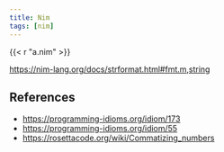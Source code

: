 ```yaml
---
title: Nim
tags: [nim]
---
```


{{< r "a.nim" >}}

<https://nim-lang.org/docs/strformat.html#fmt.m,string>

## References

- <https://programming-idioms.org/idiom/173>
- <https://programming-idioms.org/idiom/55>
- <https://rosettacode.org/wiki/Commatizing_numbers>
